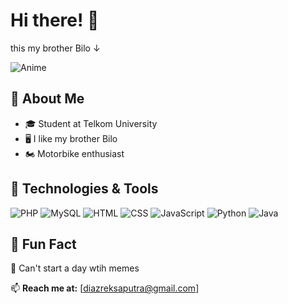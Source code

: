 # Hi there! 👋
this my brother Bilo ↓

![Anime](https://media1.tenor.com/m/vdUdvzm4ywgAAAAd/bosnov-my-brother-bilo.gif)


## 🚀 About Me
- 🎓 Student at Telkom University
- 🖥️ I like my brother Bilo 
- 🏍️ Motorbike enthusiast

## 🔧 Technologies & Tools
![PHP](https://img.shields.io/badge/PHP-777BB4?style=for-the-badge&logo=php&logoColor=white)
![MySQL](https://img.shields.io/badge/MySQL-4479A1?style=for-the-badge&logo=mysql&logoColor=white)
![HTML](https://img.shields.io/badge/HTML5-E34F26?style=for-the-badge&logo=html5&logoColor=white)
![CSS](https://img.shields.io/badge/CSS3-1572B6?style=for-the-badge&logo=css3&logoColor=white)
![JavaScript](https://img.shields.io/badge/JavaScript-F7DF1E?style=for-the-badge&logo=javascript&logoColor=black)
![Python](https://img.shields.io/badge/Python-3776AB?style=for-the-badge&logo=python&logoColor=white)
![Java](https://img.shields.io/badge/Java-007396?style=for-the-badge&logo=java&logoColor=white)

## 🌱 Fun Fact
🥸 Can't start a day wtih memes

📫 **Reach me at:** [diazreksaputra@gmail.com]
